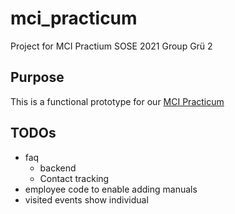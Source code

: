 # mci_practicum

Project for MCI Practium SOSE 2021 Group Grü 2

## Purpose

This is a functional prototype for our [MCI Practicum](https://ilias.th-koeln.de/ilias.php?ref_id=1866870&cmdClass=ilrepositorygui&cmdNode=wb&baseClass=ilrepositorygui)

## TODOs
- faq
    - backend
    - Contact tracking
- employee code to enable adding manuals
- visited events show individual
